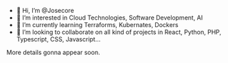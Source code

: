 - 👋 Hi, I’m @Josecore
- 👀 I’m interested in Cloud Technologies, Software Development, AI
- 🌱 I’m currently learning Terraforms, Kubernates, Dockers
- 💞️ I’m looking to collaborate on all kind of projects in React, Python, PHP, Typescript, CSS, Javascript...

More details gonna appear soon.
